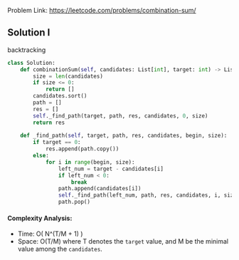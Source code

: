 Problem Link: https://leetcode.com/problems/combination-sum/



## Solution I
backtracking

```python
class Solution:
    def combinationSum(self, candidates: List[int], target: int) -> List[List[int]]:
        size = len(candidates)
        if size <= 0:
            return []
        candidates.sort()
        path = []
        res = []
        self._find_path(target, path, res, candidates, 0, size)
        return res
    
    def _find_path(self, target, path, res, candidates, begin, size):
        if target == 0:
            res.append(path.copy())
        else:
            for i in range(begin, size):
                left_num = target - candidates[i]
                if left_num < 0:
                    break
                path.append(candidates[i])
                self._find_path(left_num, path, res, candidates, i, size)
                path.pop()
```

#### Complexity Analysis:
- Time: O( N^(T/M + 1) )
- Space: O(T/M) where T denotes the `target` value, and M be the minimal value among the `candidates`.